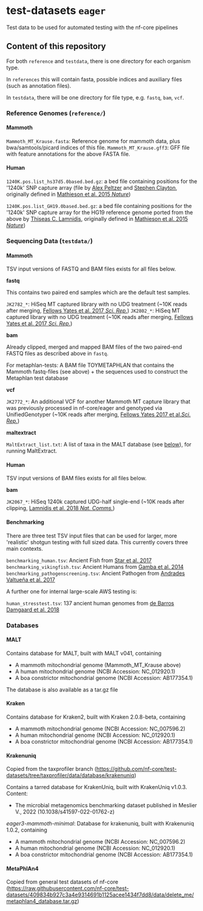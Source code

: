 # test-datasets `eager`
Test data to be used for automated testing with the nf-core pipelines

## Content of this repository

For both `reference` and `testdata`, there is one directory for each organism type. 

In `references` this will contain fasta, possible indices and auxiliary files (such as annotation files). 

In `testdata`, there will be one directory for file type, e.g. `fastq`, `bam`, `vcf`. 

### Reference Genomes (`reference/`)

#### Mammoth 

`Mammoth_MT_Krause.fasta`: Reference genome for mammoth data, plus bwa/samtools/picard indices of this file.
`Mammoth_MT_Krause.gff3`: GFF file with feature annotations for the above FASTA file.

#### Human

`1240K.pos.list_hs37d5.0based.bed.gz`: a bed file containing positions for the '1240k' SNP capture array (file by [Alex Peltzer](https://github.com/apeltzer) and [Stephen Clayton](https://github.com/sc13-bioinf), originally defined in [Mathieson et al. 2015 _Nature_](https://www.nature.com/articles/nature16152))

`1240K.pos.list_GH19.0based.bed.gz`: a bed file containing positions for the '1240k' SNP capture array for the HG19 reference genome ported from the above by [Thiseas C. Lamnidis](https://github.com/TCLamnidis), originally defined in [Mathieson et al. 2015 _Nature_](https://www.nature.com/articles/nature16152))

### Sequencing Data (`testdata/`)

#### Mammoth

TSV input versions of FASTQ and BAM files exists for all files below.

**fastq**

This contains two paired end samples which are the default test samples.

`JK2782_*`: HiSeq MT captured library with no UDG treatment (~10K reads after merging, [Fellows Yates et al. 2017 _Sci. Rep._](https://doi.org/10.1038/s41598-017-17723-1))
`JK2802_*`: HiSeq MT captured library with no UDG treatment (~10K reads after merging, [Fellows Yates et al. 2017 _Sci. Rep._](https://doi.org/10.1038/s41598-017-17723-1))

**bam**

Already clipped, merged and mapped BAM files of the two paired-end FASTQ files as described above in `fastq`.

For metaphlan-tests: A BAM file TOYMETAPHLAN that contains the Mammoth fastq-files (see above) + the sequences used to construct the Metaphlan test database

**vcf**

`JK2772_*`: An additional VCF for another Mammoth MT capture library that was previously processed in nf-core/eager and genotyped via UnifiedGenotyper (~10K reads after merging, [Fellows Yates 2017 et al._Sci. Rep._](https://doi.org/10.1038/s41598-017-17723-1))

**maltextract**

`MaltExtract_list.txt`: A list of taxa in the MALT database (see [below](#malt)), for running MaltExtract.

#### Human

TSV input versions of BAM files exists for all files below.

**bam**

`JK2067_*`: HiSeq 1240k captured UDG-half single-end (~10K reads after clipping, [Lamnidis et al. 2018 _Nat. Comms._](https://doi.org/10.1038/s41467-018-07483-5))

#### Benchmarking

There are three test TSV input files that can be used for larger, more 'realistic' shotgun testing with full sized data. This currently covers three main contexts.

`benchmarking_human.tsv`: Ancient Fish from [Star et al. 2017](https://doi.org/10.1073/pnas.1710186114)
`benchmarking_vikingfish.tsv`: Ancient Humans from [Gamba et al. 2014](https://doi.org/10.1073/10.1038/ncomms6257)
`benchmarking_pathogenscreening.tsv`: Ancient Pathogen from [Andrades Valtueña et al. 2017](https://doi.org/10.1016/j.cub.2017.10.025)

A further one for internal large-scale AWS testing is:

`human_stresstest.tsv`: 137 ancient human genomes from [de Barros Damgaard et al. 2018](https://doi.org/10.1038/s41586-018-0094-2)

### Databases

#### MALT

Contains database for MALT, built with MALT v041, containing
  - A mammoth mitochondrial genome (Mammoth_MT_Krause above) 
  - A human mitochondrial genome (NCBI Accession: NC_012920.1)
  - A boa constrictor mitochondrial genome (NCBI Accession: AB177354.1)

The database is also available as a tar.gz file


#### Kraken

Contains database for Kraken2, built with Kraken 2.0.8-beta, containing
  - A mammoth mitochondrial genome (NCBI Accession: NC_007596.2) 
  - A human mitochondrial genome (NCBI Accession: NC_012920.1)
  - A boa constrictor mitochondrial genome (NCBI Accession: AB177354.1)

#### Krakenuniq

Copied from the taxprofiler branch (https://github.com/nf-core/test-datasets/tree/taxprofiler/data/database/krakenuniq)

Contains a tarred database for KrakenUniq, built with KrakenUniq v1.0.3. Content:
  - The microbial metagenomics benchmarking dataset published in Meslier V., 2022 (10.1038/s41597-022-01762-z)


*eager3-mammoth-minimal*: Database for krakenuniq, built with Krakenuniq 1.0.2, containing
  - A mammoth mitochondrial genome (NCBI Accession: NC_007596.2)
  - A human mitochondrial genome (NCBI Accession: NC_012920.1)
  - A boa constrictor mitochondrial genome (NCBI Accession: AB177354.1)


#### MetaPhlAn4

Copied from general test datasets of nf-core (https://raw.githubusercontent.com/nf-core/test-datasets/409834b927c3a4e9314691b1125acee1434f7dd8/data/delete_me/metaphlan4_database.tar.gz)
